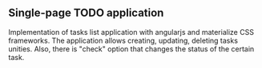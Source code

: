 ## Single-page TODO application

Implementation of tasks list application with angularjs and materialize CSS frameworks.
The application allows creating, updating, deleting tasks unities. Also, there is "check" option that changes the status of the certain task.